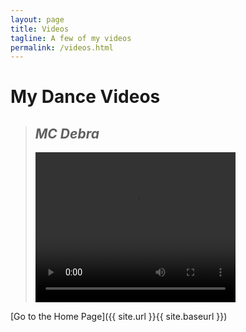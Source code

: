 ```yaml
---
layout: page
title: Videos
tagline: A few of my videos
permalink: /videos.html
---
```

# My Dance Videos

  > ## _MC Debra_
  > <video width="320" height="240" controls>
  > <source src="https://github.com/bab223/Hosting/blob/master/your%20small%20back.mp4?raw=true" type="video/mp4">
  > Your browser does not support the video tag.
  > </video>










[Go to the Home Page]({{ site.url }}{{ site.baseurl }})
